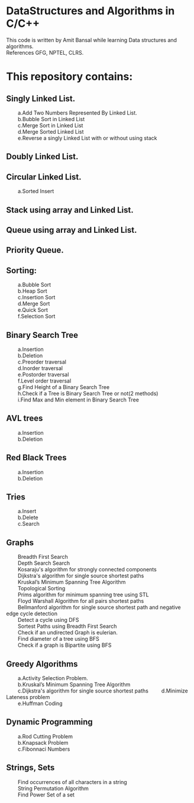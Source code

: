 # DataStructures and Algorithms in C/C++

This code is written by Amit Bansal while learning Data structures and algorithms.  
References GFG, NPTEL, CLRS.  

This repository contains:
=========================

Singly Linked List. 
----------------
&nbsp;&nbsp;&nbsp;&nbsp;&nbsp;&nbsp;&nbsp;&nbsp;a.Add Two Numbers Represented By Linked List.  
&nbsp;&nbsp;&nbsp;&nbsp;&nbsp;&nbsp;&nbsp;&nbsp;b.Bubble Sort in Linked List  
&nbsp;&nbsp;&nbsp;&nbsp;&nbsp;&nbsp;&nbsp;&nbsp;c.Merge Sort in Linked List  
&nbsp;&nbsp;&nbsp;&nbsp;&nbsp;&nbsp;&nbsp;&nbsp;d.Merge Sorted Linked List  
&nbsp;&nbsp;&nbsp;&nbsp;&nbsp;&nbsp;&nbsp;&nbsp;e.Reverse a singly Linked List with or without using stack   

Doubly Linked List. 
----------------

Circular Linked List. 
----------------
&nbsp;&nbsp;&nbsp;&nbsp;&nbsp;&nbsp;&nbsp;&nbsp;a.Sorted Insert  

Stack using array and Linked List. 
--------------------------------

Queue using array and Linked List.  
----------------------------------------

Priority Queue.  
----------------

Sorting: 
--------
&nbsp;&nbsp;&nbsp;&nbsp;&nbsp;&nbsp;&nbsp;&nbsp;a.Bubble Sort   
&nbsp;&nbsp;&nbsp;&nbsp;&nbsp;&nbsp;&nbsp;&nbsp;b.Heap Sort  
&nbsp;&nbsp;&nbsp;&nbsp;&nbsp;&nbsp;&nbsp;&nbsp;c.Insertion Sort  
&nbsp;&nbsp;&nbsp;&nbsp;&nbsp;&nbsp;&nbsp;&nbsp;d.Merge Sort  
&nbsp;&nbsp;&nbsp;&nbsp;&nbsp;&nbsp;&nbsp;&nbsp;e.Quick Sort  
&nbsp;&nbsp;&nbsp;&nbsp;&nbsp;&nbsp;&nbsp;&nbsp;f.Selection Sort  

Binary Search Tree  
----------------
&nbsp;&nbsp;&nbsp;&nbsp;&nbsp;&nbsp;&nbsp;&nbsp;a.Insertion  
&nbsp;&nbsp;&nbsp;&nbsp;&nbsp;&nbsp;&nbsp;&nbsp;b.Deletion  
&nbsp;&nbsp;&nbsp;&nbsp;&nbsp;&nbsp;&nbsp;&nbsp;c.Preorder traversal  
&nbsp;&nbsp;&nbsp;&nbsp;&nbsp;&nbsp;&nbsp;&nbsp;d.Inorder traversal  
&nbsp;&nbsp;&nbsp;&nbsp;&nbsp;&nbsp;&nbsp;&nbsp;e.Postorder traversal  
&nbsp;&nbsp;&nbsp;&nbsp;&nbsp;&nbsp;&nbsp;&nbsp;f.Level order traversal  
&nbsp;&nbsp;&nbsp;&nbsp;&nbsp;&nbsp;&nbsp;&nbsp;g.Find Height of a Binary Search Tree  
&nbsp;&nbsp;&nbsp;&nbsp;&nbsp;&nbsp;&nbsp;&nbsp;h.Check if a Tree is Binary Search Tree or not(2 methods)  
&nbsp;&nbsp;&nbsp;&nbsp;&nbsp;&nbsp;&nbsp;&nbsp;i.Find Max and Min element in Binary Search Tree  

AVL trees  
--------
&nbsp;&nbsp;&nbsp;&nbsp;&nbsp;&nbsp;&nbsp;&nbsp;a.Insertion  
&nbsp;&nbsp;&nbsp;&nbsp;&nbsp;&nbsp;&nbsp;&nbsp;b.Deletion  

Red Black Trees  
--------
&nbsp;&nbsp;&nbsp;&nbsp;&nbsp;&nbsp;&nbsp;&nbsp;a.Insertion  
&nbsp;&nbsp;&nbsp;&nbsp;&nbsp;&nbsp;&nbsp;&nbsp;b.Deletion  

Tries  
--------
&nbsp;&nbsp;&nbsp;&nbsp;&nbsp;&nbsp;&nbsp;&nbsp;a.Insert  
&nbsp;&nbsp;&nbsp;&nbsp;&nbsp;&nbsp;&nbsp;&nbsp;b.Delete  
&nbsp;&nbsp;&nbsp;&nbsp;&nbsp;&nbsp;&nbsp;&nbsp;c.Search  

Graphs  
--------
&nbsp;&nbsp;&nbsp;&nbsp;&nbsp;&nbsp;&nbsp;&nbsp;Breadth First Search  
&nbsp;&nbsp;&nbsp;&nbsp;&nbsp;&nbsp;&nbsp;&nbsp;Depth Search Search  
&nbsp;&nbsp;&nbsp;&nbsp;&nbsp;&nbsp;&nbsp;&nbsp;Kosaraju's algorithm for strongly connected components  
&nbsp;&nbsp;&nbsp;&nbsp;&nbsp;&nbsp;&nbsp;&nbsp;Dijkstra's algorithm for single source shortest paths  
&nbsp;&nbsp;&nbsp;&nbsp;&nbsp;&nbsp;&nbsp;&nbsp;Kruskal’s Minimum Spanning Tree Algorithm  
&nbsp;&nbsp;&nbsp;&nbsp;&nbsp;&nbsp;&nbsp;&nbsp;Topological Sorting  
&nbsp;&nbsp;&nbsp;&nbsp;&nbsp;&nbsp;&nbsp;&nbsp;Prims algorithm for minimum spanning tree using STL  
&nbsp;&nbsp;&nbsp;&nbsp;&nbsp;&nbsp;&nbsp;&nbsp;Floyd Warshall Algorithm for all pairs shortest paths  
&nbsp;&nbsp;&nbsp;&nbsp;&nbsp;&nbsp;&nbsp;&nbsp;Bellmanford algorithm for single source shortest path and negative edge cycle detection  
&nbsp;&nbsp;&nbsp;&nbsp;&nbsp;&nbsp;&nbsp;&nbsp;Detect a cycle using DFS  
&nbsp;&nbsp;&nbsp;&nbsp;&nbsp;&nbsp;&nbsp;&nbsp;Sortest Paths using Breadth First Search  
&nbsp;&nbsp;&nbsp;&nbsp;&nbsp;&nbsp;&nbsp;&nbsp;Check if an undirected Graph is eulerian.  
&nbsp;&nbsp;&nbsp;&nbsp;&nbsp;&nbsp;&nbsp;&nbsp;Find diameter of a tree using BFS  
&nbsp;&nbsp;&nbsp;&nbsp;&nbsp;&nbsp;&nbsp;&nbsp;Check if a graph is Bipartite using BFS  


Greedy Algorithms  
----------------
&nbsp;&nbsp;&nbsp;&nbsp;&nbsp;&nbsp;&nbsp;&nbsp;a.Activity Selection Problem.  
&nbsp;&nbsp;&nbsp;&nbsp;&nbsp;&nbsp;&nbsp;&nbsp;b.Kruskal’s Minimum Spanning Tree Algorithm  
&nbsp;&nbsp;&nbsp;&nbsp;&nbsp;&nbsp;&nbsp;&nbsp;c.Dijkstra's algorithm for single source shortest paths
&nbsp;&nbsp;&nbsp;&nbsp;&nbsp;&nbsp;&nbsp;&nbsp;d.Minimize Lateness problem  
&nbsp;&nbsp;&nbsp;&nbsp;&nbsp;&nbsp;&nbsp;&nbsp;e.Huffman Coding  

Dynamic Programming  
----------------
&nbsp;&nbsp;&nbsp;&nbsp;&nbsp;&nbsp;&nbsp;&nbsp;a.Rod Cutting Problem  
&nbsp;&nbsp;&nbsp;&nbsp;&nbsp;&nbsp;&nbsp;&nbsp;b.Knapsack Problem  
&nbsp;&nbsp;&nbsp;&nbsp;&nbsp;&nbsp;&nbsp;&nbsp;c.Fibonnaci Numbers  
 

Strings, Sets  
-------------
&nbsp;&nbsp;&nbsp;&nbsp;&nbsp;&nbsp;&nbsp;&nbsp;Find occurrences of all characters in a string  
&nbsp;&nbsp;&nbsp;&nbsp;&nbsp;&nbsp;&nbsp;&nbsp;String Permutation Algorithm  
&nbsp;&nbsp;&nbsp;&nbsp;&nbsp;&nbsp;&nbsp;&nbsp;Find Power Set of a set  

